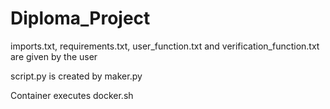 # Diploma_Project
imports.txt, requirements.txt, user_function.txt and verification_function.txt are given by the user

script.py is created by maker.py

Container executes docker.sh
